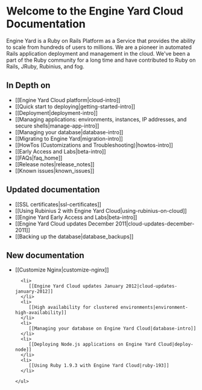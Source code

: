 # Welcome to the Engine Yard Cloud Documentation

Engine Yard is a Ruby on Rails Platform as a Service that provides the ability to scale from hundreds of users to millions. We are a pioneer in automated Rails application deployment and management in the cloud. We've been a part of the Ruby community for a long time and have contributed to Ruby on Rails, JRuby, Rubinius, and fog.

## In Depth on
* [[Engine Yard Cloud platform|cloud-intro]]
* [[Quick start to deploying|getting-started-intro]]
* [[Deployment|deployment-intro]]
* [[Managing applications: environments, instances, IP addresses, and secure shells|manage-app-intro]]
* [[Managing your database|database-intro]]
* [[Migrating to Engine Yard|migration-intro]]
* [[HowTos (Customizations and Troubleshooting)|howtos-intro]]
* [[Early Access and Labs|beta-intro]]
* [[FAQs|faq_home]]
* [[Release notes|release_notes]]
* [[Known issues|known_issues]]

<div class="split">
  <div class="col col-first">
    <h2>Updated documentation</h2>
    <ul>
  	 	<li>
			 [[SSL certificates|ssl-certificates]]
		</li>  	 	
		<li>
			 [[Using Rubinius 2 with Engine Yard Cloud|using-rubinius-on-cloud]]
		</li>
		<li>
		    [[Engine Yard Early Access and Labs|beta-intro]]
		</li>
		<li>
			[[Engine Yard Cloud updates December 2011|cloud-updates-december-2011]]
		  </li>
		<li>
			[[Backing up the database|database_backups]]
		</li>	
    </ul>   

  </div>
  
  <div class="col col-last">
    <h2>New documentation</h2>
    <ul> 
      <li>
		 [[Customize Nginx|customize-nginx]]
	  </li>  
	
	  <li>
	     [[Engine Yard Cloud updates January 2012|cloud-updates-january-2012]]
	  </li>
	  <li>
         [[High availability for clustered environments|environment-high-availability]]
      </li>
	  <li>
	     [[Managing your database on Engine Yard Cloud|database-intro]]
	  </li>
      <li>
         [[Deploying Node.js applications on Engine Yard Cloud|deploy-node]]
      </li>
      <li>
         [[Using Ruby 1.9.3 with Engine Yard Cloud|ruby-193]]
      </li>
     
    </ul>
  </div>
</div>

